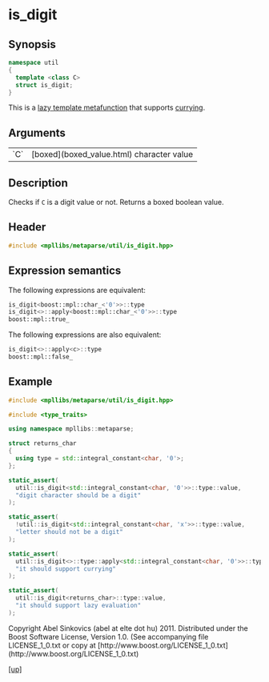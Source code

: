 # is_digit

## Synopsis

```cpp
namespace util
{
  template <class C>
  struct is_digit;
}
```

This is a [lazy template metafunction](lazy_metafunction.html) that supports
[currying](currying.html).

## Arguments

<table cellpadding='0' cellspacing='0'>
  <tr>
    <td>`C`</td>
    <td>[boxed](boxed_value.html) character value</td>
  </tr>
</table>

## Description

Checks if `C` is a digit value or not. Returns a boxed boolean value.

## Header

```cpp
#include <mpllibs/metaparse/util/is_digit.hpp>
```

## Expression semantics

The following expressions are equivalent:

```cpp
is_digit<boost::mpl::char_<'0'>>::type
is_digit<>::apply<boost::mpl::char_<'0'>>::type
boost::mpl::true_
```

The following expressions are also equivalent:

```cpp
is_digit<>::apply<c>::type
boost::mpl::false_
```

## Example

```cpp
#include <mpllibs/metaparse/util/is_digit.hpp>

#include <type_traits>

using namespace mpllibs::metaparse;

struct returns_char
{
  using type = std::integral_constant<char, '0'>;
};

static_assert(
  util::is_digit<std::integral_constant<char, '0'>>::type::value,
  "digit character should be a digit"
);

static_assert(
  !util::is_digit<std::integral_constant<char, 'x'>>::type::value,
  "letter should not be a digit"
);

static_assert(
  util::is_digit<>::type::apply<std::integral_constant<char, '0'>>::type::value,
  "it should support currying"
);

static_assert(
  util::is_digit<returns_char>::type::value,
  "it should support lazy evaluation"
);
```

<p class="copyright">
Copyright Abel Sinkovics (abel at elte dot hu) 2011.
Distributed under the Boost Software License, Version 1.0.
(See accompanying file LICENSE_1_0.txt or copy at
[http://www.boost.org/LICENSE_1_0.txt](http://www.boost.org/LICENSE_1_0.txt)
</p>

[[up]](reference.html)

